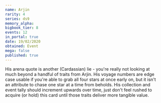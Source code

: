 ```yaml
---
name: Arjin
rarity: 4
series: ds9
memory_alpha:
bigbook_tier: 8
events: 12
in_portal: true
date: 19/02/2020
obtained: Event
mega: false
published: true
---
```


His arena quote is another (Cardassian) lie - you're really not looking at much beyond a handful of traits from Arjin. His voyage numbers are edge case usable if you're able to grab all four stars at once early on, but it isn't an attribute to chase one star at a time from beholds. His collection and event tally should increment upwards over time, just don't feel rushed to acquire (or hold) this card until those traits deliver more tangible value.
